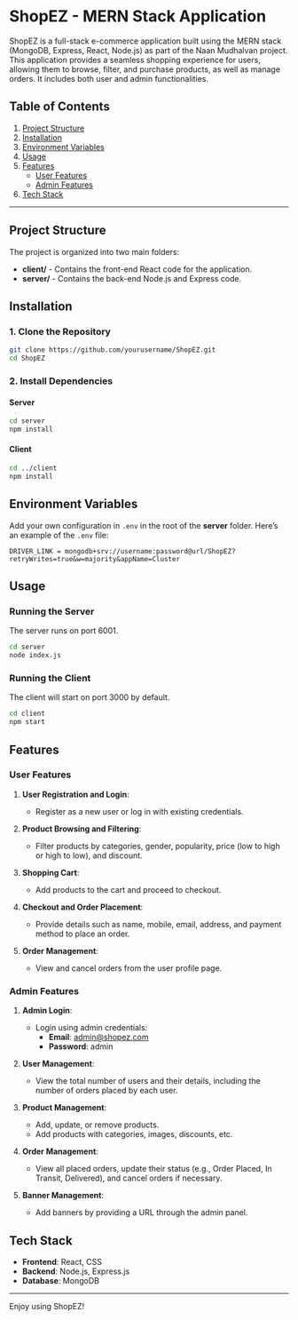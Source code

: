 # ShopEZ - MERN Stack Application

ShopEZ is a full-stack e-commerce application built using the MERN stack (MongoDB, Express, React, Node.js) as part of the Naan Mudhalvan project. This application provides a seamless shopping experience for users, allowing them to browse, filter, and purchase products, as well as manage orders. It includes both user and admin functionalities.

## Table of Contents
1. [Project Structure](#project-structure)
2. [Installation](#installation)
3. [Environment Variables](#environment-variables)
4. [Usage](#usage)
5. [Features](#features)
   - [User Features](#user-features)
   - [Admin Features](#admin-features)
6. [Tech Stack](#tech-stack)

---

## Project Structure

The project is organized into two main folders:
- **client/** - Contains the front-end React code for the application.
- **server/** - Contains the back-end Node.js and Express code.

## Installation

### 1. Clone the Repository
``` bash
git clone https://github.com/yourusername/ShopEZ.git
cd ShopEZ
```

### 2. Install Dependencies
#### Server
``` bash
cd server
npm install
```

#### Client
``` bash
cd ../client
npm install
```

## Environment Variables

Add your own configuration in `.env` in the root of the **server** folder. Here’s an example of the `.env` file:
```
DRIVER_LINK = mongodb+srv://username:password@url/ShopEZ?retryWrites=true&w=majority&appName=Cluster
```

## Usage

### Running the Server
The server runs on port 6001.
``` bash
cd server
node index.js
```

### Running the Client
The client will start on port 3000 by default.
``` bash
cd client
npm start
```

## Features

### User Features
1. **User Registration and Login**:
   - Register as a new user or log in with existing credentials.
   
2. **Product Browsing and Filtering**:
   - Filter products by categories, gender, popularity, price (low to high or high to low), and discount.
   
3. **Shopping Cart**:
   - Add products to the cart and proceed to checkout.
   
4. **Checkout and Order Placement**:
   - Provide details such as name, mobile, email, address, and payment method to place an order.
   
5. **Order Management**:
   - View and cancel orders from the user profile page.

### Admin Features
1. **Admin Login**:
   - Login using admin credentials:
     - **Email**: admin@shopez.com
     - **Password**: admin

2. **User Management**:
   - View the total number of users and their details, including the number of orders placed by each user.
   
3. **Product Management**:
   - Add, update, or remove products.
   - Add products with categories, images, discounts, etc.
   
4. **Order Management**:
   - View all placed orders, update their status (e.g., Order Placed, In Transit, Delivered), and cancel orders if necessary.
   
5. **Banner Management**:
   - Add banners by providing a URL through the admin panel.

## Tech Stack
- **Frontend**: React, CSS
- **Backend**: Node.js, Express.js
- **Database**: MongoDB

---

Enjoy using ShopEZ!
